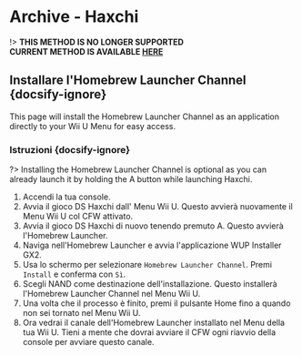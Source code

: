 # Archive - Haxchi

!> **THIS METHOD IS NO LONGER SUPPORTED**  
**CURRENT METHOD IS AVAILABLE [HERE](../../introduction)**

## Installare l'Homebrew Launcher Channel {docsify-ignore}

This page will install the Homebrew Launcher Channel as an application directly to your Wii U Menu for easy access.

### Istruzioni {docsify-ignore}

?> Installing the Homebrew Launcher Channel is optional as you can already launch it by holding the A button while launching Haxchi.

1. Accendi la tua console.
1. Avvia il gioco DS Haxchi dall' Menu Wii U. Questo avvierà nuovamente il Menu Wii U col CFW attivato.
1. Avvia il gioco DS Haxchi di nuovo tenendo premuto A. Questo avvierà l'Homebrew Launcher.
1. Naviga nell'Homebrew Launcher e avvia l'applicazione WUP Installer GX2.
1. Usa lo schermo per selezionare `Homebrew Launcher Channel`. Premi `Install` e conferma con `Sì`.
1. Scegli NAND come destinazione dell'installazione. Questo installerà l'Homebrew Launcher Channel nel Menu Wii U.
1. Una volta che il processo è finito, premi il pulsante Home fino a quando non sei tornato nel Menu Wii U.
1. Ora vedrai il canale dell'Homebrew Launcher installato nel Menu della tua Wii U. Tieni a mente che dovrai avviare il CFW ogni riavvio della console per avviare questo canale.